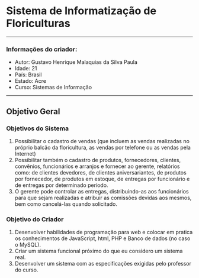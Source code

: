 # Sistema de Informatização de Floriculturas
-------------
### Informações do criador:
* Autor: Gustavo Henrique Malaquias da Silva Paula
* Idade: 21
* País: Brasil
* Estado: Acre
* Curso: Sistemas de Informação
-------------


## Objetivo Geral

### Objetivos do Sistema
1. Possibilitar o cadastro de vendas (que incluem as vendas realizadas no próprio
balcão da floricultura, as vendas por telefone ou as vendas pela Internet)
2. Possibilitar também o cadastro de produtos, fornecedores, clientes, convênios,
funcionários e arranjos e fornecer ao gerente, relatórios como: de clientes
devedores, de clientes aniversariantes, de produtos por fornecedor, de produtos
em estoque, de entregas por funcionário e de entregas por determinado período.
3. O gerente pode controlar as entregas, distribuindo-as aos funcionários para que
sejam realizadas e atribuir as comissões devidas aos mesmos, bem como
cancelá-las quando solicitado.

### Objetivo do Criador
1. Desenvolver habilidades de programação para web e colocar em pratica os conhecimentos de 
JavaScript, html, PHP e Banco de dados (no caso o MySQL).
2. Criar um sistema funcional próximo do que eu considero um sistema real.
3. Desenvolver um sistema com as especificações exigidas pelo professor do curso.
